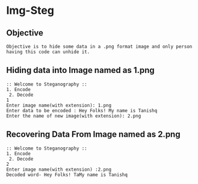 # Img-Steg

## Objective
```
Objective is to hide some data in a .png format image and only person having this code can unhide it.
```
## Hiding data into Image named as 1.png
```
:: Welcome to Steganography ::
1. Encode
 2. Decode
1
Enter image name(with extension): 1.png
Enter data to be encoded : Hey Folks! My name is Tanishq                      
Enter the name of new image(with extension): 2.png
```
## Recovering Data From Image named as 2.png
```
:: Welcome to Steganography ::
1. Encode
 2. Decode
2
Enter image name(with extension) :2.png
Decoded word- Hey Folks! TaMy name is Tanishq
```
